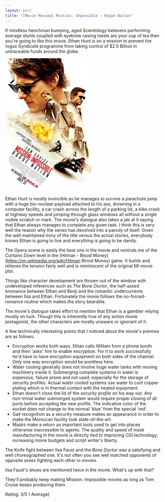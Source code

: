 ```yaml
---
layout: post
title: "[Movie Review] Mission: Impossible - Rogue Nation"
---
```


If mindless henchman bumping, aged Scientology believers performing average stunts coupled with eyebrow raising twists are your cup of tea then you're going to like this movie.
Ethan Hunt is on a mission to prevent the rogue Syndicate programme from taking control of $2.5 Billion in untraceable funds around the globe.

![Mission: Impossible - Rogue Nation (2015)](/img/movie-poster-mission-impossible-rogue-nation.jpg 'Mission: Impossible - Rogue Nation (2015)')

Ethan Hunt is mostly invincible as he manages to survive a parachute jump with a huge bio-nuclear payload attached to his ass, drowning in a computer facility, a car crash across the length of a parking lot, a bike crash at highway speeds and jumping through glass windows all without a single visible scratch or mark.
The movie's dialogue also takes a jab at it saying that Ethan always manages to complete any given task.
I think this is very well the reason why the series has devolved into a parody of itself.
Given the well maintained irony of the title versus the actual stories, everybody knows Ethan is going to live and everything is going to be dandy.

The Opera scene is easily the best one in the movie and reminds me of the *Curtains Down* level in the [Hitman - Blood Money](https://en.wikipedia.org/wiki/Hitman Blood Money) game.
It builds and relieves the tension fairly well and is reminiscent of the original MI movie plot.

Things like character development are thrown out of the window with undeveloped references such as *The Bone Doctor*, the half-assed bromance between Ethan and Benji and the romantic undercurrents between Ilsa and Ethan.
Fortunately the movie follows the no-forced-romance routine which makes the story bearable.

The movie's dialogue takes effort to mention that Ethan is a gambler relying mostly on luck.
Though this is inherently true of any action movie protagonist, the other characters are mostly unaware or ignorant of it.

A few technically interesting points that I noticed about the movie's premise are as follows:

* Encryption works both ways. Ethan calls William from a phone booth and then 'asks' him to enable encryption.
For it to work successfully he'd have to have encryption equipment on both sides of the channel.
Only one way encryption would be pointless here.
* Water cooling generally does not involve huge water tanks with moving machinery inside it.
Submerging complete systems in water is expensive, failure prone and not used; especially for the storage of security profiles.
Actual water cooled systems use water to cool copper plating which is in thermal contact with the heated equipment.
* Ethan doesn't close the lid of the *security profile* on his way out.
Any non-trivial water submerged system would require proper closing of all ports before accepting the new profile.
The indicative color of the socket does not change to the normal 'blue' from the special 'red'.
* Gait recognition as a security measure makes an appearance in order to make the Moroccan facility look state-of-the-art.
* Masks make a return as important tools used to get into places otherwise inaccessible to agents.
The quality and speed of mask manufacturing in the movie is directly tied to improving CGI technology, increasing movie budgets and script writer's liberty.

The Knife fight between Ilsa Faust and the *Bone Doctor* was a satsifying and well choreographed one. 
It's not often you see well matched opponents of opposite sexes fighting each other in movies.

Ilsa Faust's  shoes are mentioned twice in the movie. What's up with that?

They'll probably keep making Mission: Impossible movies as long as Tom Cruise keeps producing them.

Rating: 3/5 ( Average)
